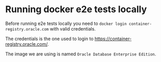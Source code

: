 # Running docker e2e tests locally 

Before running e2e tests locally you need to `docker login container-registry.oracle.com` with valid credentials.

The credentials is the one used to login to https://container-registry.oracle.com/.

The image we are using is named `Oracle Database Enterprise Edition`.
